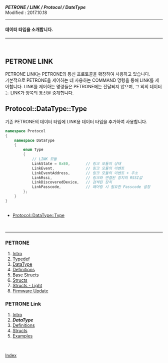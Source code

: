 ***PETRONE / LINK / Protocol / DateType***<br>
Modified : 2017.10.18

---

#### 데이터 타입을 소개합니다.

---

<br>

## PETRONE LINK

PETRONE LINK는 PETRONE의 통신 프로토콜을 확장하여 사용하고 있습니다.
<br>
기본적으로 PETRONE을 제어하는 데 사용하는 COMMAND 명령을 통해 LINK를 제어합니다. LINK를 제어하는 명령들은 PETRONE에는 전달되지 않으며, 그 외의 데이터는 LINK가 양쪽의 통신을 중계합니다.
<br>

## <a name="DataType">Protocol::DataType::Type</a>
기존 PETRONE의 데이터 타입에 LINK용 데이터 타입을 추가하여 사용합니다.

```cpp
namespace Protocol
{
    namespace DataType
    {
        enum Type
        {
            // LINK 모듈
            LinkState = 0xE0,       // 링크 모듈의 상태
            LinkEvent,              // 링크 모듈의 이벤트
            LinkEventAddress,       // 링크 모듈의 이벤트 + 주소
            LinkRssi,               // 링크와 연결된 장치의 RSSI값
            LinkDiscoveredDevice,   // 검색된 장치
            LinkPasscode,           // 페어링 시 필요한 Passcode 설정
        };
    }
}
 
```

 - [Protocol::DataType::Type](../datatype.md#DataType)


<br>

---

### PETRONE

1. [Intro](../01_intro.md)
2. [Typedef](../02_typedef.md)
3. [DataType](../03_datatype.md)
4. [Definitions](../04_definitions.md)
5. [Base Structs](../05_base_structs.md)
6. [Structs](../06_structs.md)
7. [Structs - Light](../07_structs_light.md)
8. [Firmware Update](../08_firmware_update.md)


### PETRONE Link

1. [Intro](01_intro.md)
2. ***DataType***
3. [Definitions](03_definitions.md)
4. [Structs](04_structs.md)
5. [Examples](05_examples.md)

<br>

[Index](../index.md)

<br>

